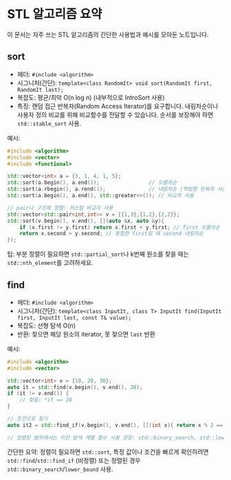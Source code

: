 
# STL 알고리즘 요약

이 문서는 자주 쓰는 STL 알고리즘의 간단한 사용법과 예시를 모아둔 노트입니다.

## sort

- 헤더: `#include <algorithm>`
- 시그니처(간단): `template<class RandomIt> void sort(RandomIt first, RandomIt last);`
- 복잡도: 평균/최악 O(n log n) (내부적으로 IntroSort 사용)
- 특징: 랜덤 접근 반복자(Random Access Iterator)를 요구합니다. 내림차순이나 사용자 정의 비교를 위해 비교함수를 전달할 수 있습니다. 순서를 보장해야 하면 `std::stable_sort` 사용.

예시:

```cpp
#include <algorithm>
#include <vector>
#include <functional>

std::vector<int> a = {3, 1, 4, 1, 5};
std::sort(a.begin(), a.end());                // 오름차순
std::sort(a.rbegin(), a.rend());              // 내림차순 (역방향 반복자 사용)
std::sort(a.begin(), a.end(), std::greater<>()); // 비교자 사용

// pair나 구조체 정렬: 커스텀 비교자 사용
std::vector<std::pair<int,int>> v = {{1,3},{1,2},{2,2}};
std::sort(v.begin(), v.end(), [](auto &x, auto &y){
	if (x.first != y.first) return x.first < y.first; // first 오름차순
	return x.second > y.second; // 동일한 first일 때 second 내림차순
});
```

팁: 부분 정렬이 필요하면 `std::partial_sort`나 k번째 원소를 찾을 때는 `std::nth_element`를 고려하세요.

## find

- 헤더: `#include <algorithm>`
- 시그니처(간단): `template<class InputIt, class T> InputIt find(InputIt first, InputIt last, const T& value);`
- 복잡도: 선형 탐색 O(n)
- 반환: 찾으면 해당 원소의 iterator, 못 찾으면 `last` 반환

예시:

```cpp
#include <algorithm>
#include <vector>

std::vector<int> v = {10, 20, 30};
auto it = std::find(v.begin(), v.end(), 20);
if (it != v.end()) {
	// 찾음: *it == 20
}

// 조건으로 찾기
auto it2 = std::find_if(v.begin(), v.end(), [](int x){ return x % 2 == 0; });

// 정렬된 범위에서는 이진 탐색 계열 함수 사용 권장: std::binary_search, std::lower_bound 등
```

간단한 요약: 정렬이 필요하면 `std::sort`, 특정 값이나 조건을 빠르게 확인하려면 `std::find`/`std::find_if` (비정렬) 또는 정렬된 경우 `std::binary_search`/`lower_bound` 사용.
